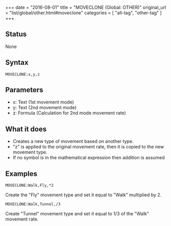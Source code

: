 +++
date = "2016-08-01"
title = "MOVECLONE (Global: OTHER)"
original_url = "list/global/other.html#moveclone"
categories = [ "all-tag", "other-tag" ]
+++

## Status

None

## Syntax

`MOVECLONE:x,y,z`

## Parameters

-   x: Text (1st movement mode)
-   y: Text (2nd movement mode)
-   z: Formula (Calculation for 2nd mode movement rate)



What it does
------------

-   Creates a new type of movement based on another type.
-   "z" is applied to the original movement rate, then it is copied to
    the new movement type.
-   If no symbol is in the mathematical expression then addition is
    assumed

Examples
--------

`MOVECLONE:Walk,Fly,*2`

Create the "Fly" movement type and set it equal to "Walk" multiplied by
2.

`MOVECLONE:Walk,Tunnel,/3`

Create "Tunnel" movement type and set it equal to 1/3 of the "Walk"
movement rate.

